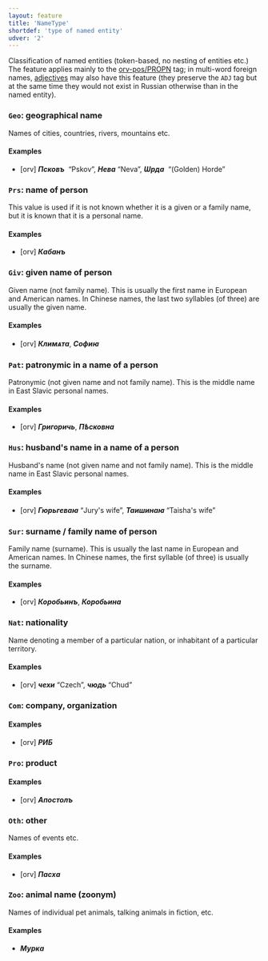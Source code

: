 ```yaml
---
layout: feature
title: 'NameType'
shortdef: 'type of named entity'
udver: '2'
---
```


Classification of named entities (token-based, no nesting of entities etc.)
The feature applies mainly to the [orv-pos/PROPN]() tag;
in multi-word foreign names, [adjectives](orv-pos/ADJ) may also have this feature
(they preserve the `ADJ` tag but at the same time they would not exist in Russian
otherwise than in the named entity).

### <a name="Geo">`Geo`</a>: geographical name

Names of cities, countries, rivers, mountains etc.

#### Examples

* [orv] _<b>Псковъ</b>&nbsp;_ “Pskov”, _<b>Нева</b>_ “Neva”, _<b>Ѡрда</b>&nbsp;_ “(Golden) Horde”

### <a name="Prs">`Prs`</a>: name of person

This value is used if it is not known whether it is a given or a family name, but it is known that it is a personal name.

#### Examples

* [orv] _<b>Кабанъ</b>_ 

### <a name="Giv">`Giv`</a>: given name of person

Given name (not family name). This is usually the first name in European and American names. In Chinese names, the last two syllables (of three) are usually the given name.

#### Examples

* [orv] _<b>Климѧта</b>_, _<b>Софиꙗ</b>_ 

### <a name="Pat">`Pat`</a>: patronymic in a name of a person

Patronymic (not given name and not family name). This is the middle name in East Slavic personal names.

#### Examples

* [orv] _<b>Григоричь</b>_, _<b>Пѣсковна</b>_

### <a name="Hus">`Hus`</a>: husband's name in a name of a person

Husband's name (not given name and not family name). This is the middle name in East Slavic personal names.

#### Examples

* [orv] _<b>Гюрьгеваꙗ</b>_ “Jury's wife”, _<b>Таишинаꙗ</b>_ “Taisha's wife”

### <a name="Sur">`Sur`</a>: surname / family name of person

Family name (surname). This is usually the last name in European and American names. In Chinese names, the first syllable (of three) is usually the surname.

#### Examples

* [orv] _<b>Коробьинъ</b>_, _<b>Коробьина</b>_

### <a name="Nat">`Nat`</a>: nationality

Name denoting a member of a particular nation, or inhabitant of a particular territory.

#### Examples

* [orv] _<b>чехи</b>_ “Czech”, _<b>чюдь</b>_ “Chud”  

### <a name="Com">`Com`</a>: company, organization

#### Examples

* [orv] _<b>РИБ</b>_

### <a name="Pro">`Pro`</a>: product

#### Examples

* [orv] _<b>Апостолъ</b>_

### <a name="Oth">`Oth`</a>: other

Names of events etc.

#### Examples

* [orv] _<b>Пасха</b>_  

### <a name="Zoo">`Zoo`</a>: animal name (zoonym) 

Names of individual pet animals, talking animals in fiction, etc.

#### Examples

* _<b>Мурка</b>_  

<!-- Interlanguage links updated Ne 5. května 2024, 18:20:04 CEST -->
